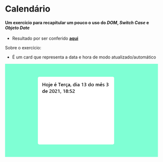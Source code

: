 # Calendário

#### Um exercício para recapitular um pouco o uso do *DOM*, *Switch Case* e *Objeto Date*

- Resultado por ser conferido [**aqui**](https://calendario.araujocoding.repl.co/)
 
 Sobre o exercício:
  - É um card que representa a data e hora de modo atualizado/automático
  
  ![](https://github.com/Pereira-Araujo/Estudos/blob/main/Js_learning/Cursos/Udemy_Js-Fullstack/aula48/Calendario/assets/print__calendario.png?raw=true)
